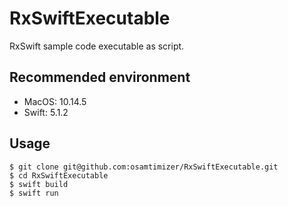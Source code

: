 # RxSwiftExecutable

RxSwift sample code executable as script.

## Recommended environment
- MacOS: 10.14.5
- Swift: 5.1.2

## Usage

```
$ git clone git@github.com:osamtimizer/RxSwiftExecutable.git
$ cd RxSwiftExecutable
$ swift build
$ swift run
```
